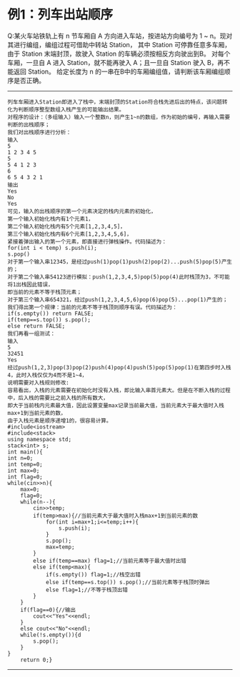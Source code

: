 例1：列车出站顺序
===========
Q:某火车站铁轨上有 n 节车厢自 A 方向进入车站，按进站方向编号为 1 ~ n。现对其进行编组，编组过程可借助中转站 Station，
其中 Station 可停靠任意多车厢，由于 Station 末端封顶，故驶入 Station 的车辆必须按相反方向驶出到B。
对每个车厢，一旦自 A 进入 Station，就不能再驶入 A；且一旦自 Station 驶入 B，再不能返回 Station。
给定长度为 n 的一串在B中的车厢编组值，请判断该车厢编组顺序是否正确。
****
	列车车厢进入Station即进入了栈中，末端封顶的Station符合栈先进后出的特点，该问题转化为判断顺序整型数组入栈产生的可能输出结果。
	对程序的设计：（多组输入）输入一个整数n，则产生1~n的数组，作为初始的编号，再输入需要判断的出栈顺序；
	我们对出栈顺序进行分析：
	输入 
	5
	1 2 3 4 5
	5
	5 4 1 2 3
	6 
	6 5 4 3 2 1
	输出
	Yes
	No
	Yes
	可见，输入的出栈顺序的第一个元素决定的栈内元素的初始化，
	第一个输入初始化栈内有1个元素1，
	第二个输入初始化栈内有5个元素[1,2,3,4,5]，
	第三个输入初始化栈内有6个元素[1,2,3,4,5,6]，
	紧接着弹出输入的第一个元素，即直接进行弹栈操作。代码描述为：
	for(int i < temp) s.push(i);
	s.pop()
	对于第一个输入串12345，是经过push(1)pop(1)push(2)pop(2)...push(5)pop(5)产生的；
	对于第二个输入串54123进行模拟：push(1,2,3,4,5)pop(5)pop(4)此时栈顶为3，不可能将1出栈因此错误，
	即当前的元素不等于栈顶元素；
	对于第三个输入串654321，经过push(1,2,3,4,5,6)pop(6)pop(5)...pop(1)产生的；
	我们得出第一个规律：当前的元素不等于栈顶则顺序有误。代码描述为：
	if(s.empty()) return FALSE;
	if(temp==s.top()) s.pop();
	else return FALSE;
	我们再看一组测试：
	输入 
	5
	32451
	Yes
	经过push(1,2,3)pop(3)pop(2)push(4)pop(4)push(5)pop(5)pop(1)在第四步时入栈4，此时入栈仅仅为4而不是1~4，
	说明需要对入栈规则修改:
	容易看出，入栈的元素需要在初始化时没有入栈，即比输入串首元素大。但是在不断入栈的过程中，后入栈的需要比之前入栈的所有数大，
	即大于当前栈内元素最大值，因此设置变量max记录当前最大值，当前元素大于最大值时入栈max+1到当前元素的数，
	由于入栈元素是顺序递增1的，很容易计算。
	#include<iostream>
	#include<stack>
	using namespace std;
	stack<int> s;
	int main(){
	int n=0;
	int temp=0;
	int max=0;
	int flag=0;
	while(cin>>n){
		max=0;
		flag=0;
		while(n--){
			cin>>temp;
			if(temp>max){//当前元素大于最大值时入栈max+1到当前元素的数
				for(int i=max+1;i<=temp;i++){
					s.push(i);
				}
				s.pop();
				max=temp;
			}
			else if(temp==max) flag=1;//当前元素等于最大值时出错
			else if(temp<max){
				if(s.empty()) flag=1;//栈空出错
				else if(temp==s.top()) s.pop();//当前元素等于栈顶时弹出
				else flag=1;//不等于栈顶出错
			}
		}
		if(flag==0){//输出
			cout<<"Yes"<<endl;
		}
		else cout<<"No"<<endl;
		while(!s.empty()){d
			s.pop();
		}
	}
		return 0;}
****

